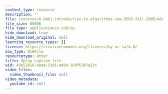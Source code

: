 ```yaml
---
content_type: resource
description: ''
file: /courses/6-046j-introduction-to-algorithms-sma-5503-fall-2005/43e5201d4aaa53d1aa9936df63b7e23c_JPyuH4qXLZ0.vtt
file_size: 89896
file_type: application/x-subrip
hide_download: true
hide_download_original: null
learning_resource_types: []
license: https://creativecommons.org/licenses/by-nc-sa/4.0/
ocw_type: OCWFile
resourcetype: Other
title: 3play caption file
uid: 43e5201d-4aaa-53d1-aa99-36df63b7e23c
video_files:
  video_thumbnail_file: null
video_metadata:
  youtube_id: null
---
```

